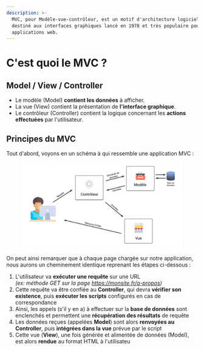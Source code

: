 ```yaml
---
description: >-
  MVC, pour Modèle-vue-contrôleur, est un motif d'architecture logicielle
  destiné aux interfaces graphiques lancé en 1978 et très populaire pour les
  applications web.
---
```


# C'est quoi le MVC ?

## Model / View / Controller

* Le modèle (Model) **contient les données** à afficher.
* La vue (View) contient la présentation de **l'interface graphique**.
* Le contrôleur (Controller) contient la logique concernant les **actions effectuées** par l'utilisateur.

## Principes du MVC

Tout d'abord, voyons en un schéma à qui ressemble une application MVC :&#x20;

<figure><img src="../.gitbook/assets/image.png" alt=""><figcaption></figcaption></figure>

On peut ainsi remarquer que à chaque page chargée sur notre application, nous aurons un cheminement identique reprenant les étapes ci-dessous :&#x20;

1. L'utilisateur va **exécuter une requête** sur une URL \
   _(ex: méthode GET sur la page https://monsite.fr/a-propos)_
2. Cette requête va être confiée au **Controller**, qui devra **vérifier son existence**, puis **exécuter les scripts** configurés en cas de correspondance
3. Ainsi, les appels (s'il y en a) à effectuer sur la **base de données** sont enclenchés et permettent une **récupération des résultats** de requête
4. Les données reçues (appelées **Model**) sont alors **renvoyées au Controller**, puis **intégrées dans la vue** prévue par le script
5. Cette vue (**View**), une fois générée et alimentée de données (Model), est alors **rendue** au format HTML à l'utilisateu
